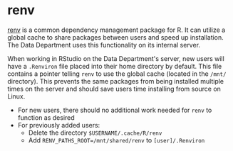 # renv

[renv](https://rstudio.github.io/renv/articles/renv.html) is a common dependency management package for R. It can utilize a global cache to share packages between users and speed up installation. The Data Department uses this functionality on its internal server.

When working in RStudio on the Data Department's server, new users will have a `.Renviron` file placed into their home directory by default. This file contains a pointer telling `renv` to use the global cache (located in the `/mnt/` directory). This prevents the same packages from being installed multiple times on the server and should save users time installing from source on Linux.

* For new users, there should no additional work needed for `renv` to function as desired
* For previously added users:
  * Delete the directory `$USERNAME/.cache/R/renv`
  * Add `RENV_PATHS_ROOT=/mnt/shared/renv` to `[user]/.Renviron`

